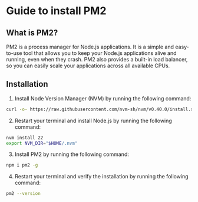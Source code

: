 # Guide to install PM2

## What is PM2?

PM2 is a process manager for Node.js applications. It is a simple and easy-to-use tool that allows you to keep your Node.js applications alive and running, even when they crash. PM2 also provides a built-in load balancer, so you can easily scale your applications across all available CPUs.

## Installation

1. Install Node Version Manager (NVM) by running the following command:

```bash
curl -o- https://raw.githubusercontent.com/nvm-sh/nvm/v0.40.0/install.sh | bash
```

2. Restart your terminal and install Node.js by running the following command:

```bash
nvm install 22
export NVM_DIR="$HOME/.nvm"
```

3. Install PM2 by running the following command:

```bash
npm i pm2 -g
```

4. Restart your terminal and verify the installation by running the following command:

```bash
pm2 --version
```